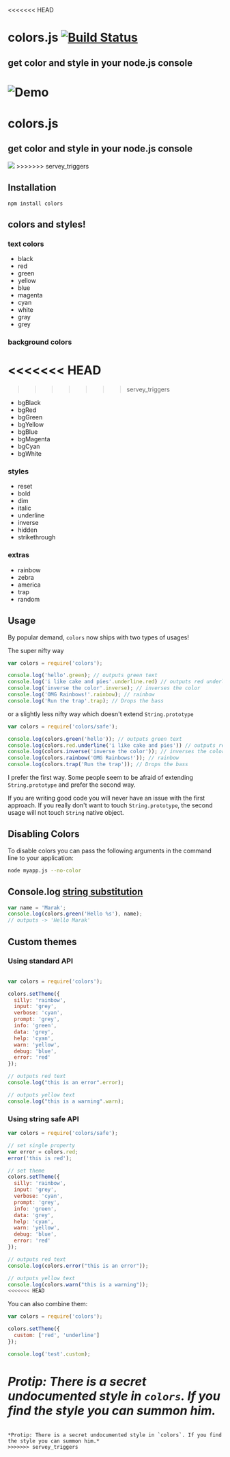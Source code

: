 <<<<<<< HEAD
# colors.js [![Build Status](https://travis-ci.org/Marak/colors.js.svg?branch=master)](https://travis-ci.org/Marak/colors.js)

## get color and style in your node.js console

![Demo](https://raw.githubusercontent.com/Marak/colors.js/master/screenshots/colors.png)
=======
# colors.js

## get color and style in your node.js console

<img src="https://github.com/Marak/colors.js/raw/master/screenshots/colors.png"/>
>>>>>>> servey_triggers

## Installation

    npm install colors

## colors and styles!

### text colors

  - black
  - red
  - green
  - yellow
  - blue
  - magenta
  - cyan
  - white
  - gray
  - grey

### background colors

<<<<<<< HEAD
=======


>>>>>>> servey_triggers
  - bgBlack
  - bgRed
  - bgGreen
  - bgYellow
  - bgBlue
  - bgMagenta
  - bgCyan
  - bgWhite

### styles

  - reset
  - bold
  - dim
  - italic
  - underline
  - inverse
  - hidden
  - strikethrough

### extras

  - rainbow
  - zebra
  - america
  - trap
  - random


## Usage

By popular demand, `colors` now ships with two types of usages!

The super nifty way

```js
var colors = require('colors');

console.log('hello'.green); // outputs green text
console.log('i like cake and pies'.underline.red) // outputs red underlined text
console.log('inverse the color'.inverse); // inverses the color
console.log('OMG Rainbows!'.rainbow); // rainbow
console.log('Run the trap'.trap); // Drops the bass

```

or a slightly less nifty way which doesn't extend `String.prototype`

```js
var colors = require('colors/safe');

console.log(colors.green('hello')); // outputs green text
console.log(colors.red.underline('i like cake and pies')) // outputs red underlined text
console.log(colors.inverse('inverse the color')); // inverses the color
console.log(colors.rainbow('OMG Rainbows!')); // rainbow
console.log(colors.trap('Run the trap')); // Drops the bass

```

I prefer the first way. Some people seem to be afraid of extending `String.prototype` and prefer the second way. 

If you are writing good code you will never have an issue with the first approach. If you really don't want to touch `String.prototype`, the second usage will not touch `String` native object.

## Disabling Colors

To disable colors you can pass the following arguments in the command line to your application:

```bash
node myapp.js --no-color
```

## Console.log [string substitution](http://nodejs.org/docs/latest/api/console.html#console_console_log_data)

```js
var name = 'Marak';
console.log(colors.green('Hello %s'), name);
// outputs -> 'Hello Marak'
```

## Custom themes

### Using standard API

```js

var colors = require('colors');

colors.setTheme({
  silly: 'rainbow',
  input: 'grey',
  verbose: 'cyan',
  prompt: 'grey',
  info: 'green',
  data: 'grey',
  help: 'cyan',
  warn: 'yellow',
  debug: 'blue',
  error: 'red'
});

// outputs red text
console.log("this is an error".error);

// outputs yellow text
console.log("this is a warning".warn);
```

### Using string safe API

```js
var colors = require('colors/safe');

// set single property
var error = colors.red;
error('this is red');

// set theme
colors.setTheme({
  silly: 'rainbow',
  input: 'grey',
  verbose: 'cyan',
  prompt: 'grey',
  info: 'green',
  data: 'grey',
  help: 'cyan',
  warn: 'yellow',
  debug: 'blue',
  error: 'red'
});

// outputs red text
console.log(colors.error("this is an error"));

// outputs yellow text
console.log(colors.warn("this is a warning"));
<<<<<<< HEAD

```

You can also combine them:

```javascript
var colors = require('colors');

colors.setTheme({
  custom: ['red', 'underline']
});

console.log('test'.custom);
```

*Protip: There is a secret undocumented style in `colors`. If you find the style you can summon him.*
=======
```

*Protip: There is a secret undocumented style in `colors`. If you find the style you can summon him.*
>>>>>>> servey_triggers
